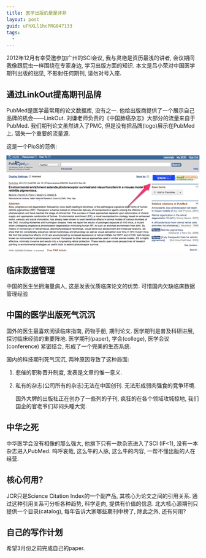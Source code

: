 ```yaml
---
title: 医学出版的是是非非
layout: post
guid: uFhXLl1hcPRG047133
tags:
  - 
---
```


2012年12月有幸受邀参加广州的SCI会议, 我与灵艳是资历最浅的讲者,  会议期间我像跟屁虫一样围绕在专家身边, 学习出版方面的知识. 本文是吕小荣对中国医学期刊出版的拙见, 不影射任何期刊, 请勿对号入座.

## 通过LinkOut提高期刊品牌

PubMed是医学最常用的论文数据库, 没有之一. 他给出版商提供了一个展示自己品牌的机会——LinkOut. 刘谦老师负责的《中国肺癌杂志》大部分的流量来自于PubMed. 我们期刊论文虽然进入了PMC, 但是没有把品牌(logo)展示在PubMed上. 错失一个重要的流量源.

这是一个PloS的范例:

<span class="image-1200">![](/media/files/2012/dec/11.png)</span>

## 临床数据管理

中国的医生坐拥海量病人, 这是发表优质临床论文的优势. 可惜国内欠缺临床数据管理经验

## 中国的医学出版死气沉沉 

国外的医生最喜欢阅读临床指南, 药物手册, 期刊论文. 医学期刊是普及科研进展, 探讨临床经验的重要阵地. 医学期刊(paper), 学会(college), 医学会议(conference) 紧密结合, 形成了一个完美的生态系统.

国内的科技期刊死气沉沉,  两种原因导致了这种局面:

1. 悲催的职称晋升制度, 发表是文章的惟一意义.

2. 私有的杂志(公司所有的杂志)无法在中国创刊. 无法形成弱肉强食的竞争环境.

	国外大牌的出版社正在创办了一些列的子刊, 疯狂的在各个领域攻城掠地, 我们国企的官老爷们却闷头睡大觉.

## 中华之死

中华医学会没有相像的那么强大, 他旗下只有一款杂志进入了SCI (IF<1), 没有一本杂志进入PubMed. 呜呼哀哉, 这么牛的人脉, 这么牛的内容, 一帮不懂出版的人在经营.

## 核心何用?

JCR只是Science Citation Index的一个副产品, 其核心为论文之间的引用关系. 通过这种引用关系可分析各种趋势, 科学走向, 提供有价值的信息. 北大核心源期刊只提供一个目录(catalog), 每年告诉大家哪些期刊中榜了, 除此之外, 还有何用?

## 自己的写作计划

希望3月份之前完成自己的paper.